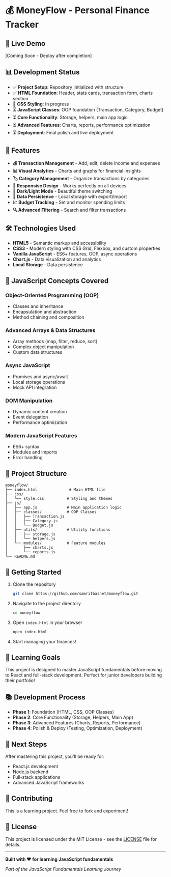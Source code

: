 # 💰 MoneyFlow - Personal Finance Tracker


## 🚀 Live Demo

[Coming Soon - Deploy after completion]

## 📊 Development Status

- ✅ **Project Setup**: Repository initialized with structure
- ✅ **HTML Foundation**: Header, stats cards, transaction form, charts section
- 🔄 **CSS Styling**: In progress
- ⏳ **JavaScript Classes**: OOP foundation (Transaction, Category, Budget)
- ⏳ **Core Functionality**: Storage, helpers, main app logic
- ⏳ **Advanced Features**: Charts, reports, performance optimization
- ⏳ **Deployment**: Final polish and live deployment

## 🎯 Features

- **💰 Transaction Management** - Add, edit, delete income and expenses
- **📊 Visual Analytics** - Charts and graphs for financial insights
- **🏷️ Category Management** - Organize transactions by categories
- **📱 Responsive Design** - Works perfectly on all devices
- **🌙 Dark/Light Mode** - Beautiful theme switching
- **💾 Data Persistence** - Local storage with export/import
- **📈 Budget Tracking** - Set and monitor spending limits
- **🔍 Advanced Filtering** - Search and filter transactions

## 🛠️ Technologies Used

- **HTML5** - Semantic markup and accessibility
- **CSS3** - Modern styling with CSS Grid, Flexbox, and custom properties
- **Vanilla JavaScript** - ES6+ features, OOP, async operations
- **Chart.js** - Data visualization and analytics
- **Local Storage** - Data persistence

## 🎯 JavaScript Concepts Covered

### **Object-Oriented Programming (OOP)**

- Classes and inheritance
- Encapsulation and abstraction
- Method chaining and composition

### **Advanced Arrays & Data Structures**

- Array methods (map, filter, reduce, sort)
- Complex object manipulation
- Custom data structures

### **Async JavaScript**

- Promises and async/await
- Local storage operations
- Mock API integration

### **DOM Manipulation**

- Dynamic content creation
- Event delegation
- Performance optimization

### **Modern JavaScript Features**

- ES6+ syntax
- Modules and imports
- Error handling

## 📁 Project Structure

```
moneyflow/
├── index.html              # Main HTML file
├── css/
│   └── style.css          # Styling and themes
├── js/
│   ├── app.js             # Main application logic
│   ├── classes/           # OOP Classes
│   │   ├── Transaction.js
│   │   ├── Category.js
│   │   └── Budget.js
│   ├── utils/             # Utility functions
│   │   ├── storage.js
│   │   └── helpers.js
│   └── modules/           # Feature modules
│       ├── charts.js
│       └── reports.js
└── README.md
```

## 🚀 Getting Started

1. Clone the repository

   ```bash
   git clone https://github.com/samritbasnet/moneyflow.git
   ```

2. Navigate to the project directory

   ```bash
   cd moneyflow
   ```

3. Open `index.html` in your browser

   ```bash
   open index.html
   ```

4. Start managing your finances!

## 🎯 Learning Goals

This project is designed to master JavaScript fundamentals before moving to React and full-stack development. Perfect for junior developers building their portfolio!

## 📚 Development Process

- **Phase 1**: Foundation (HTML, CSS, OOP Classes)
- **Phase 2**: Core Functionality (Storage, Helpers, Main App)
- **Phase 3**: Advanced Features (Charts, Reports, Performance)
- **Phase 4**: Polish & Deploy (Testing, Optimization, Deployment)

## 🎯 Next Steps

After mastering this project, you'll be ready for:

- React.js development
- Node.js backend
- Full-stack applications
- Advanced JavaScript frameworks

## 🤝 Contributing

This is a learning project. Feel free to fork and experiment!

## 📄 License

This project is licensed under the MIT License - see the [LICENSE](LICENSE) file for details.

---

**Built with ❤️ for learning JavaScript fundamentals**

_Part of the JavaScript Fundamentals Learning Journey_
